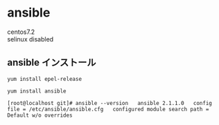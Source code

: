 # ansible
centos7.2 <br>
selinux disabled

## ansible インストール
`yum install epel-release`

`yum install ansible`

`
[root@localhost git]# ansible --version  
ansible 2.1.1.0  
  config file = /etc/ansible/ansible.cfg  
  configured module search path = Default w/o overrides  
`


